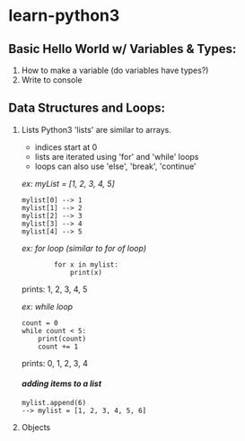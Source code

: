 # learn-python3
## Basic Hello World w/ Variables & Types:
1. How to make a variable (do variables have types?)
1. Write to console

## Data Structures and Loops:
1. Lists
    Python3 'lists' are similar to arrays.
    - indices start at 0
    - lists are iterated using 'for' and 'while' loops
    - loops can also use 'else', 'break', 'continue'

    *ex: myList = [1, 2, 3, 4, 5]*
    ```
    mylist[0] --> 1
    mylist[1] --> 2
    mylist[2] --> 3
    mylist[3] --> 4
    mylist[4] --> 5
    ```

    *ex: for loop (similar to for of loop)*
    ```
            for x in mylist:
                print(x)
    ```
    prints: 1, 2, 3, 4, 5

    *ex: while loop*
    ```
    count = 0
    while count < 5:
        print(count)
        count += 1
    ```
    prints: 0, 1, 2, 3, 4

    #### *adding items to a list*

    ```
    mylist.append(6)
    --> mylist = [1, 2, 3, 4, 5, 6]
    ```
1. Objects